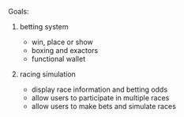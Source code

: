 Goals:

1. betting system
     - win, place or show
     - boxing and exactors
     - functional wallet

3. racing simulation
     - display race information and betting odds
     - allow users to participate in multiple races
     - allow users to make bets and simulate races

